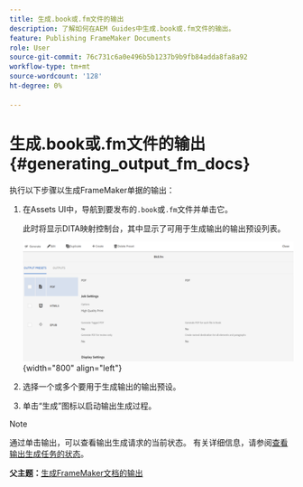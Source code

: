 ```yaml
---
title: 生成.book或.fm文件的输出
description: 了解如何在AEM Guides中生成.book或.fm文件的输出。
feature: Publishing FrameMaker Documents
role: User
source-git-commit: 76c731c6a0e496b5b1237b9b9fb84adda8fa8a92
workflow-type: tm+mt
source-wordcount: '128'
ht-degree: 0%

---
```


# 生成.book或.fm文件的输出 {#generating_output_fm_docs}

执行以下步骤以生成FrameMaker单据的输出：

1. 在Assets UI中，导航到要发布的`.book`或`.fm`文件并单击它。

   此时将显示DITA映射控制台，其中显示了可用于生成输出的输出预设列表。

   ![](images/publish-fm-doc.png){width="800" align="left"}

1. 选择一个或多个要用于生成输出的输出预设。

1. 单击“生成”图标以启动输出生成过程。


>[!NOTE]
>
> 通过单击输出，可以查看输出生成请求的当前状态。 有关详细信息，请参阅[查看输出生成任务的状态](fm-output-view-status.md)。

**父主题：**[&#x200B;生成FrameMaker文档的输出](fm-output-generatation.md)
